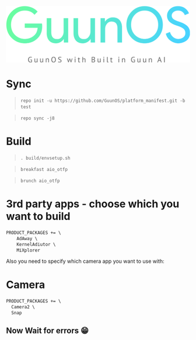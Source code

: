 <center><img src="https://github.com/GuunOS/platform_manifest/raw/test/logo.png"></center>




# Sync
> `repo init -u https://github.com/GuunOS/platform_manifest.git -b test`

> `repo sync -j8`

# Build
> `. build/envsetup.sh`

> `breakfast aio_otfp`

> `brunch aio_otfp`

# 3rd party apps - choose which you want to build
    PRODUCT_PACKAGES += \
        AdAway \
        KernelAdiutor \
        MiXplorer
        
Also you need to specify which camera app you want to use with:
# Camera
    PRODUCT_PACKAGES += \
      Camera2 \
      Snap
  
## Now Wait for errors 😁

